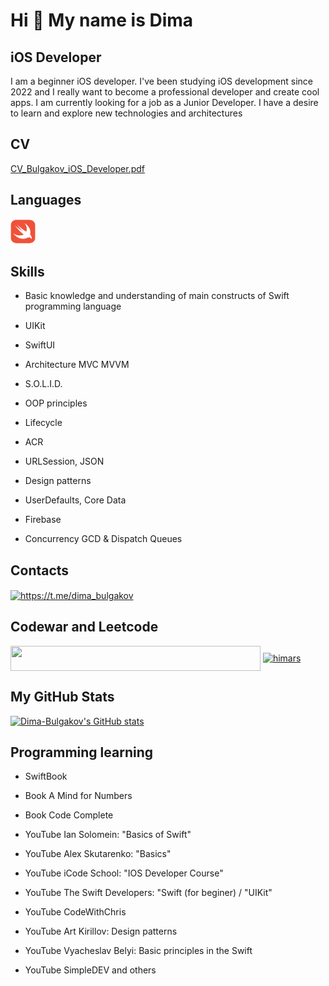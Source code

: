 Hi 👋 My name is Dima 
=====================  
iOS Developer 
-------------  
I am a beginner iOS developer. I've been studying iOS development since 2022 and I really want to become a professional developer and create cool apps. I am currently looking for a job as a Junior Developer. I have a desire to learn and explore new technologies and architectures

## CV
[CV_Bulgakov_iOS_Developer.pdf](https://github.com/Dima-Bulgakov/Dima-Bulgakov/blob/3e85b6e47ab7d1cfb7b776b9b37ec78a8f1b6554/CV_iOS_Developer_Bulgakov.pdf)


## Languages <!-- and Tools -->
<a href="https://developer.apple.com/swift/" target="_blank" rel="noreferrer"> <img src="https://raw.githubusercontent.com/devicons/devicon/master/icons/swift/swift-original.svg" alt="swift" width="40" height="40"/> </a> </p>
<p align="left">  
 
 
## Skills

- Basic knowledge and understanding of main constructs of Swift programming language

- UIKit

- SwiftUI

- Architecture MVC MVVM

- S.O.L.I.D.

- OOP principles
 
- Lifecycle
 
- ACR
 
- URLSession, JSON
 
- Design patterns
 
- UserDefaults, Core Data
 
- Firebase

- Concurrency GCD & Dispatch Queues


## Contacts
<a align="left">
<a href="https://t.me/dima_bulgakov" target="blank"><img align="center" src="https://user-images.githubusercontent.com/49933115/139837223-bf23d3a9-4638-4e17-994a-ac8678d5f517.png" alt="https://t.me/dima_bulgakov" height="40" width="40" /></a>
  
 
## Codewar and Leetcode
 
<a align="left">
<a href="https://www.codewars.com/users/Дима-Булгаков" target="blank"><img align="center" src="https://www.codewars.com/users/%D0%94%D0%B8%D0%BC%D0%B0-%D0%91%D1%83%D0%BB%D0%B3%D0%B0%D0%BA%D0%BE%D0%B2/badges/large"  height="40" width="400" /></a>
<a href="https://www.leetcode.com/himars" target="blank"><img align="center" src="https://raw.githubusercontent.com/rahuldkjain/github-profile-readme-generator/master/src/images/icons/Social/leet-code.svg" alt="himars" height="40" width="40" /></a>
</p>


## My GitHub Stats

<a href="http://www.github.com/Dima-Bulgakov"><img src="https://github-readme-stats.vercel.app/api?username=Dima-Bulgakov&show_icons=true&hide=&count_private=true&title_color=ffffff&text_color=ffffff&icon_color=22c55e&bg_color=000000&hide_border=true&show_icons=true" alt="Dima-Bulgakov's GitHub stats" /></a>

 
 ## Programming learning

- SwiftBook
 
- Book A Mind for Numbers
 
- Book Code Complete

- YouT﻿ube Ian Solomein: "Basics of Swift"

- YouT﻿ube Alex Skutarenko: "Basics"

- YouT﻿ube iCode School: "IOS Developer Course"

- YouT﻿ube The Swift Developers: "Swift (for beginer) / "UIKit"
 
- YouT﻿ube CodeWithChris
 
- YouT﻿ube Art Kirillov: Design patterns 
 
- YouTube Vyacheslav Belyi: Basic principles in the Swift 
 
- YouT﻿ube SimpleDEV and others
 
